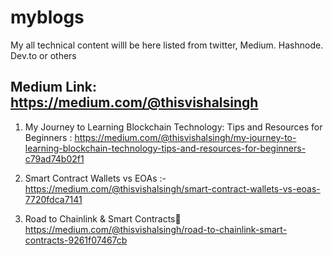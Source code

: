 # myblogs
My all technical content willl be here listed from twitter, Medium. Hashnode. Dev.to or others

 ## Medium Link: https://medium.com/@thisvishalsingh
 
1. My Journey to Learning Blockchain Technology: Tips and Resources for Beginners
   : https://medium.com/@thisvishalsingh/my-journey-to-learning-blockchain-technology-tips-and-resources-for-beginners-c79ad74b02f1

2. Smart Contract Wallets vs EOAs 
:- https://medium.com/@thisvishalsingh/smart-contract-wallets-vs-eoas-7720fdca7141

3. Road to Chainlink & Smart Contracts🤔
   https://medium.com/@thisvishalsingh/road-to-chainlink-smart-contracts-9261f07467cb
